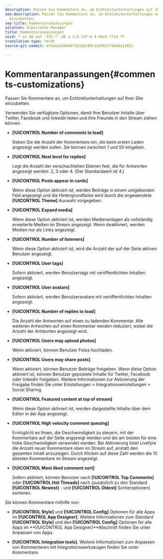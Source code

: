```yaml
---
description: Passen Sie Kommentare an, um Echtzeitunterhaltungen auf Ihrer Site einzubetten.
seo-description: Passen Sie Kommentare an, um Echtzeitunterhaltungen auf Ihrer Site
  einzubetten.
seo-title: Kommentaranpassungen
solution: Experience Manager
title: Kommentaranpassungen
uuid: 7 ec 08 aaf -553 f -49 a 2-b 237-d 4 bdcb 7714 ff
translation-type: tm+mt
source-git-commit: 67aeb3de964473b326c88c3a3f81ff48a6a12652

---
```



# Kommentaranpassungen{#comments-customizations}

Passen Sie Kommentare an, um Echtzeitunterhaltungen auf Ihrer Site einzubetten.



Verwenden Sie verfügbare Optionen, damit Ihre Benutzer Inhalte über Twitter, Facebook und linkedin teilen und ihre Freunde in den Stream ziehen können.

* **[!UICONTROL Number of comments to load]**

   Geben Sie die Anzahl der Kommentare ein, die beim ersten Laden angezeigt werden sollen. Sie können zwischen 1 und 50 eingeben.

* **[!UICONTROL Nest level for replies]**

   Legt die Anzahl der verschachtelten Ebenen fest, die für Antworten angezeigt werden: 2, 3 oder 4. (Der Standardwert ist 4.)

* **[!UICONTROL Posts appear in cards]**

   Wenn diese Option aktiviert ist, werden Beiträge in einem umgebenden Feld angezeigt und die Hintergrundfarbe wird durch die angewendete **[!UICONTROL Theme]** Auswahl vorgegeben.

* **[!UICONTROL Expand media]**

   Wenn diese Option aktiviert ist, werden Medienanlagen als vollständig erweiterte Medien im Stream angezeigt. Wenn deaktiviert, werden Medien nur als Links angezeigt.

* **[!UICONTROL Number of listeners]**

   Wenn diese Option aktiviert ist, wird die Anzahl der auf der Seite aktiven Benutzer angezeigt.

* **[!UICONTROL User tags]**

   Sofern aktiviert, werden Benutzertags mit veröffentlichten Inhalten angezeigt.

* **[!UICONTROL User avatars]**

   Sofern aktiviert, werden Benutzeravatare mit veröffentlichten Inhalten angezeigt.

* **[!UICONTROL Number of replies to load]**

   Die Anzahl der Antworten auf einen zu ladenden Kommentar. Alle weiteren Antworten auf einen Kommentar werden reduziert, wobei die Anzahl der Antworten angezeigt wird.

* **[!UICONTROL Users may upload photos]**

   Wenn aktiviert, können Benutzer Fotos hochladen.

* **[!UICONTROL Users may share posts]**

   Wenn aktiviert, können Benutzer Beiträge freigeben. Wenn diese Option aktiviert ist, können Benutzer gepostete Inhalte für Twitter, Facebook oder linkedin freigeben. Weitere Informationen zur Aktivierung der Freigabe finden Sie unter Einstellungen > Integrationseinstellungen > Social Sharing.

* **[!UICONTROL Featured content at top of stream]**

   Wenn diese Option aktiviert ist, werden dargestellte Inhalte über dem Editor in der App angezeigt.

* **[!UICONTROL High velocity comment queuing]**

   Ermöglicht es Ihnen, die Geschwindigkeit zu steuern, mit der Kommentare auf der Seite angezeigt werden und die am besten für eine hohe Geschwindigkeit verwendet werden. Bei Aktivierung listet Livefyre die Anzahl neuer Kommentare oben im Stream auf, anstatt den gesamten Inhalt anzuzeigen. Durch Klicken auf diese Zahl werden die 10 ältesten Kommentare im Stream angezeigt.

* **[!UICONTROL Most liked comment sort]**

   Sofern aktiviert, können Benutzer nach **[!UICONTROL Top Comments]** oder **[!UICONTROL Hot Threads]** nach (zusätzlich zu den Standard **[!UICONTROL Newest]** - und **[!UICONTROL Oldest]** Sortieroptionen) sortieren.

Sie können Kommentare mithilfe von:

* **[!UICONTROL Style]** und **[!UICONTROL Config]** Optionen für alle Apps im **[!UICONTROL App Designer]**. Weitere Informationen zum Standard **[!UICONTROL Style]** und den **[!UICONTROL Config]** Optionen für alle Apps im **[!UICONTROL App Designer]**Abschnitt finden Sie unter Anpassen von Apps.

* **[!UICONTROL Integration tools]**. Weitere Informationen zum Anpassen von Kommentaren mit Integrationswerkzeugen finden Sie unter Kommentare.

